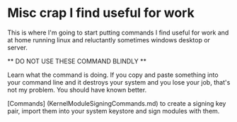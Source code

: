 # Misc crap I find useful for work

This is where I'm going to start putting commands I find useful for work and at home running linux and reluctantly sometimes windows desktop or server.

** DO NOT USE THESE COMMAND BLINDLY **

Learn what the command is doing. If you copy and paste something into your command line and it destroys your system and you lose your job, that's not my problem. You should have known better.

[Commands] (KernelModuleSigningCommands.md) to create a signing key pair, import them into your system keystore and sign modules with them.

